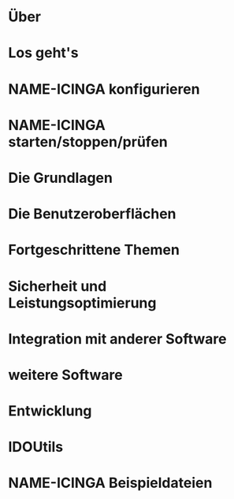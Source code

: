 Über
====

Los geht's
==========

NAME-ICINGA konfigurieren
=========================

NAME-ICINGA starten/stoppen/prüfen
==================================

Die Grundlagen
==============

Die Benutzeroberflächen
=======================

Fortgeschrittene Themen
=======================

Sicherheit und Leistungsoptimierung
===================================

Integration mit anderer Software
================================

weitere Software
================

Entwicklung
===========

IDOUtils
========

NAME-ICINGA Beispieldateien
===========================

